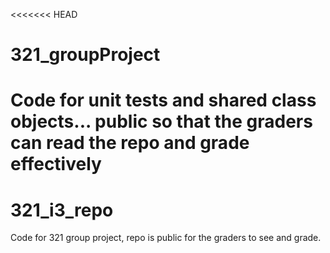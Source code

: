 <<<<<<< HEAD
# 321_groupProject
Code for unit tests and shared class objects...
public so that the graders can read the repo and grade effectively
=======
# 321_i3_repo
Code for 321 group project, repo is public for the graders to see and grade.
